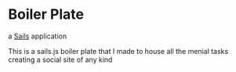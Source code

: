 # Boiler Plate

a [Sails](http://sailsjs.org) application

This is a sails.js boiler plate that I made to house all the menial tasks creating a social site of any kind  
